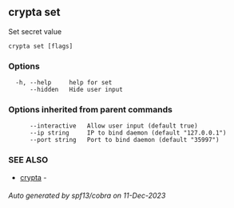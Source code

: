 ## crypta set

Set secret value

```
crypta set [flags]
```

### Options

```
  -h, --help     help for set
      --hidden   Hide user input
```

### Options inherited from parent commands

```
      --interactive   Allow user input (default true)
      --ip string     IP to bind daemon (default "127.0.0.1")
      --port string   Port to bind daemon (default "35997")
```

### SEE ALSO

* [crypta](crypta.md)	 - 

###### Auto generated by spf13/cobra on 11-Dec-2023
